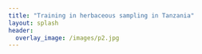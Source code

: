 ```yaml
---
title: "Training in herbaceous sampling in Tanzania"
layout: splash
header:
  overlay_image: /images/p2.jpg
---
```

<figure style="width: 200px" class="align-left">
  <img src="{{ site.url }}{{ site.baseurl }}/images/caroline-lehmann.p2" alt="">
</figure> 
